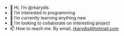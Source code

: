 - 👋 Hi, I’m @rkarydis
- 👀 I’m interested in programming
- 🌱 I’m currently learning anything new
- 💞️ I’m looking to collaborate on interesting project
- 📫 How to reach me. By email, rkarydis@hotmail.com

<!---
rkarydis/rkarydis is a ✨ special ✨ repository because its `README.md` (this file) appears on your GitHub profile.
You can click the Preview link to take a look at your changes.
--->
